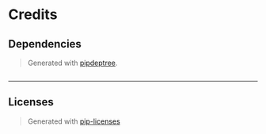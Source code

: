 # Credits

## Dependencies

> Generated with [pipdeptree](https://pypi.org/project/pipdeptree/).

```{include} dependencies.md

```

----

## Licenses

> Generated with [pip-licenses](https://pypi.org/project/pip-licenses/)

```{include} licenses.md

```
